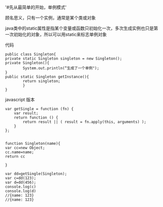 '#先从最简单的开始，单例模式'

顾名思义，只有一个实例，通常是某个类或对象

java类中的static属性是指某个变量或函数只初始化一次，多次生成实例也只是第一次初始化的对象，所以可以用static来标志单例对象
  
      
代码 
      
    public class Singleton{  
	private static Singleton singleton = new Singleton();  	
	private Singleton(){  
			System.out.println(“生成了一个单例");
	}
	public static Singleton getInstance(){
			return singleton;
			}
    }
javascript 版本


    var getSingle = function (fn) {
        var result;
        return function () {
            return result || ( result = fn.apply(this, arguments) );
        }
    };
    
    
    function Singleton(name){
    var cc=new Object;
    cc.name=name;
    return cc

    }

    var dd=getSingle(Singleton);
    var c=dd(123);
    var d=dd(456);
    console.log(c)
    console.log(d)
    //{name: 123}
    //{name: 123}

	
